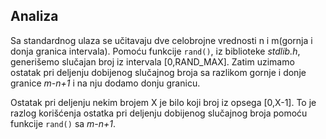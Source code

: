 ## Analiza

Sa standardnog ulaza se učitavaju dve celobrojne vrednosti n i m(gornja i donja granica intervala). Pomoću funkcije ```rand()```, iz biblioteke *stdlib.h*, generišemo slučajan broj iz intervala [0,RAND_MAX]. Zatim uzimamo ostatak pri deljenju dobijenog slučajnog broja sa razlikom gornje i donje granice *m-n+1* i na nju dodamo donju granicu.

Ostatak pri deljenju nekim brojem X je bilo koji broj iz opsega [0,X-1]. To je razlog korišćenja ostatka pri deljenju dobijenog slučajnog broja pomoću funkcije ```rand()``` sa *m-n+1*. 

